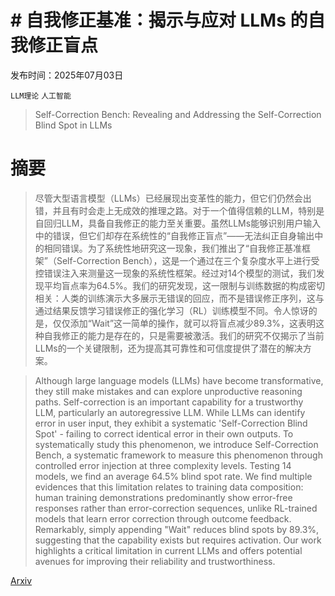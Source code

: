 # # 自我修正基准：揭示与应对 LLMs 的自我修正盲点

发布时间：2025年07月03日

`LLM理论` `人工智能`

> Self-Correction Bench: Revealing and Addressing the Self-Correction Blind Spot in LLMs

# 摘要

> 尽管大型语言模型（LLMs）已经展现出变革性的能力，但它们仍然会出错，并且有时会走上无成效的推理之路。对于一个值得信赖的LLM，特别是自回归LLM，具备自我修正的能力至关重要。虽然LLMs能够识别用户输入中的错误，但它们却存在系统性的“自我修正盲点”——无法纠正自身输出中的相同错误。为了系统性地研究这一现象，我们推出了“自我修正基准框架”（Self-Correction Bench），这是一个通过在三个复杂度水平上进行受控错误注入来测量这一现象的系统性框架。经过对14个模型的测试，我们发现平均盲点率为64.5%。我们的研究发现，这一限制与训练数据的构成密切相关：人类的训练演示大多展示无错误的回应，而不是错误修正序列，这与通过结果反馈学习错误修正的强化学习（RL）训练模型不同。令人惊讶的是，仅仅添加“Wait”这一简单的操作，就可以将盲点减少89.3%，这表明这种自我修正的能力是存在的，只是需要被激活。我们的研究不仅揭示了当前LLMs的一个关键限制，还为提高其可靠性和可信度提供了潜在的解决方案。

> Although large language models (LLMs) have become transformative, they still make mistakes and can explore unproductive reasoning paths. Self-correction is an important capability for a trustworthy LLM, particularly an autoregressive LLM. While LLMs can identify error in user input, they exhibit a systematic 'Self-Correction Blind Spot' - failing to correct identical error in their own outputs. To systematically study this phenomenon, we introduce Self-Correction Bench, a systematic framework to measure this phenomenon through controlled error injection at three complexity levels. Testing 14 models, we find an average 64.5% blind spot rate. We find multiple evidences that this limitation relates to training data composition: human training demonstrations predominantly show error-free responses rather than error-correction sequences, unlike RL-trained models that learn error correction through outcome feedback. Remarkably, simply appending "Wait" reduces blind spots by 89.3%, suggesting that the capability exists but requires activation. Our work highlights a critical limitation in current LLMs and offers potential avenues for improving their reliability and trustworthiness.

[Arxiv](https://arxiv.org/abs/2507.02778)